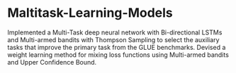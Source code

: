 # Maltitask-Learning-Models
Implemented a Multi-Task deep neural network with Bi-directional LSTMs and Multi-armed bandits with Thompson Sampling to select the auxiliary tasks that improve the primary task from the GLUE benchmarks. Devised a weight learning method for mixing loss functions using Multi-armed bandits and Upper Confidence Bound.
